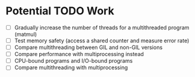 # Potential TODO Work

- [ ] Gradually increase the number of threads for a multithreaded program (matmul)
- [ ] Test memory safety (access a shared counter and measure error rate)
- [ ] Compare multithreading between GIL and non-GIL versions
- [ ] Compare performance with multiprocessing instead
- [ ] CPU-bound programs and I/O-bound programs
- [ ] Compare multithreading with multiprocessing
